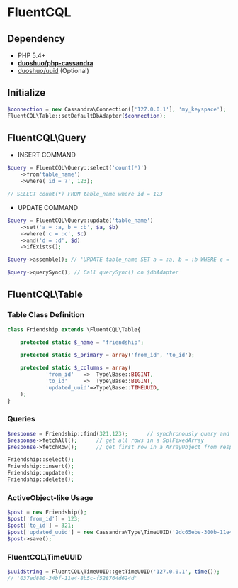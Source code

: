 FluentCQL
=========

## Dependency

- PHP 5.4+
- [**duoshuo/php-cassandra**](https://github.com/duoshuo/php-cassandra)
- [duoshuo/uuid](https://github.com/duoshuo/uuid) (Optional)

## Initialize

```php
$connection = new Cassandra\Connection(['127.0.0.1'], 'my_keyspace');
FluentCQL\Table::setDefaultDbAdapter($connection);
```

## FluentCQL\Query

- INSERT COMMAND
```php
$query = FluentCQL\Query::select('count(*)')
	->from'table_name')
    ->where('id = ?', 123);

// SELECT count(*) FROM table_name where id = 123

```

- UPDATE COMMAND
```php
$query = FluentCQL\Query::update('table_name')
    ->set('a = :a, b = :b', $a, $b)
    ->where('c = :c', $c)
    ->and('d = :d', $d)
    ->ifExists();

$query->assemble(); // 'UPDATE table_name SET a = :a, b = :b WHERE c = :c AND d = :d'

$query->querySync(); // Call querySync() on $dbAdapter
```


## FluentCQL\Table

### Table Class Definition
```php
class Friendship extends \FluentCQL\Table{

	protected static $_name = 'friendship';

	protected static $_primary = array('from_id', 'to_id');

	protected static $_columns = array(
			'from_id'	=>	Type\Base::BIGINT,
			'to_id'		=>	Type\Base::BIGINT,
			'updated_uuid'=>Type\Base::TIMEUUID,
	);
}
```

### Queries 
```php
$response = Friendship::find(321,123);		// synchronously query and get binary response 
$response->fetchAll();		// get all rows in a SplFixedArray
$response->fetchRow();		// get first row in a ArrayObject from response
```

```php
Friendship::select();
Friendship::insert();
Friendship::update();
Friendship::delete();
```

### ActiveObject-like Usage
```php
$post = new Friendship(); 
$post['from_id'] = 123;
$post['to_id'] = 321;
$post['updated_uuid'] = new Cassandra\Type\TimeUUID('2dc65ebe-300b-11e4-a23b-ab416c39d509');
$post->save();
```

### FluentCQL\TimeUUID
```php
$uuidString = FluentCQL\TimeUUID::getTimeUUID('127.0.0.1', time());
// '037ed880-34bf-11e4-8b5c-f528764d624d'
```
